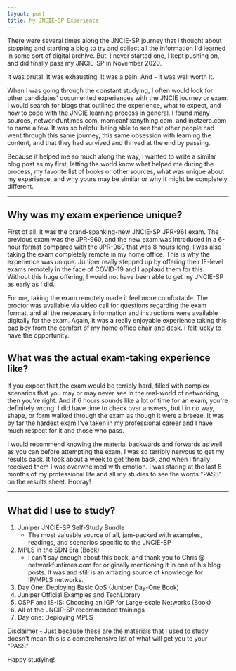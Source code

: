 ```yaml
---
layout: post
title: My JNCIE-SP Experience
---
```


There were several times along the JNCIE-SP journey that I thought about stopping and starting a blog to try and collect all the information I'd learned in some sort of digital archive. But, I never started one, I kept pushing on, and did finally pass my JNCIE-SP in November 2020. 

It was brutal. It was exhausting. It was a pain. And - it was well worth it. 

When I was going through the constant studying, I often would look for other candidates' documented experiences with the JNCIE journey or exam. I would search for blogs that outlined the experience, what to expect, and how to cope with the JNCIE learning process in general. I found many sources, networkfuntimes.com, momcanfixanything.com, and inetzero.com to name a few. It was so helpful being able to see that other people had went through this same journey, this same obsession with learning the content, and that they had survived and thrived at the end by passing. 

Because it helped me so much along the way, I wanted to write a similar blog post as my first, letting the world know what helped me during the process, my favorite list of books or other sources, what was unique about my experience, and why yours may be similar or why it might be completely different. 

--- 

## Why was my exam experience unique? 

First of all, it was the brand-spanking-new JNCIE-SP JPR-961 exam. The previous exam was the JPR-960, and the new exam was introduced in a 6-hour format compared with the JPR-960 that was 8 hours long. I was also taking the exam completely remote in my home office. This is why the experience was unique. Juniper really stepped up by offering their IE-level exams remotely in the face of COVID-19 and I applaud them for this. Without this huge offering, I would not have been able to get my JNCIE-SP as early as I did. 

For me, taking the exam remotely made it feel more comfortable. The proctor was available via video call for questions regarding the exam format, and all the necessary information and instructions were available digitally for the exam. Again, it was a really enjoyable experience taking this bad boy from the comfort of my home office chair and desk. I felt lucky to have the opportunity. 

## What was the actual exam-taking experience like? 

If you expect that the exam would be terribly hard, filled with complex scenarios that you may or may never see in the real-world of networking, then you're right. And if 6 hours sounds like a lot of time for an exam, you're definitely wrong. I did have time to check over answers, but I in no way, shape, or form walked through the exam as though it were a breeze. It was by far the hardest exam I've taken in my professional career and I have much respect for it and those who pass. 

I would recommend knowing the material backwards and forwards as well as you can before attempting the exam. I was so terribly nervous to get my results back. It took about a week to get them back, and when I finally received them I was overwhelmed with emotion. I was staring at the last 8 months of my professional life and all my studies to see the words "PASS" on the results sheet. Hooray! 

---

## What did I use to study? 

1. Juniper JNCIE-SP Self-Study Bundle 
	* The most valuable source of all, jam-packed with examples, readings, and scenarios specific to the JNCIE-SP
2. MPLS in the SDN Era (Book) 
	* I can't say enough about this book, and thank you to Chris @ networkfuntimes.com for originally mentioning it in one of his blog posts. It was and still is an amazing source of knowledge for IP/MPLS networks. 
3. Day One: Deploying Basic QoS (Juniper Day-One Book)
4. Juniper Official Examples and TechLibrary
5. OSPF and IS-IS: Choosing an IGP for Large-scale Networks (Book)
6. All of the JNCIP-SP recommended trainings 
7. Day one: Deploying MPLS 

Disclaimer - Just because these are the materials that I used to study doesn't mean this is a comprehensive list of what will get you to your "PASS"

Happy studying! 

